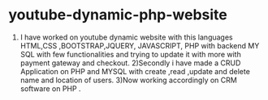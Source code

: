 # youtube-dynamic-php-website
1) I have worked on youtube dynamic website with this languages HTML,CSS ,BOOTSTRAP,JQUERY, JAVASCRIPT, PHP  with backend MY SQL with few functionalities and trying to update it with more with payment gateway and checkout. 2)Secondly i have made a CRUD Application on PHP and MYSQL with create ,read ,update and delete name and location of users. 3)Now working accordingly on CRM software on PHP .
